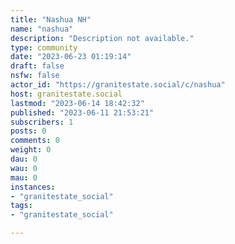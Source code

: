```yaml
---
title: "Nashua NH" 
name: "nashua"
description: "Description not available."
type: community
date: "2023-06-23 01:19:14"
draft: false
nsfw: false
actor_id: "https://granitestate.social/c/nashua"
host: granitestate.social
lastmod: "2023-06-14 18:42:32"
published: "2023-06-11 21:53:21"
subscribers: 1
posts: 0
comments: 0
weight: 0
dau: 0
wau: 0
mau: 0
instances:
- "granitestate_social"
tags: 
- "granitestate_social"

---
```

